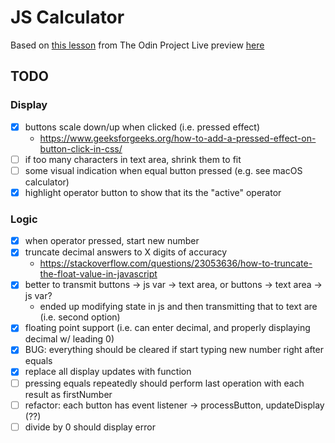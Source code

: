 # JS Calculator

Based on [this lesson](https://www.theodinproject.com/courses/foundations/lessons/calculator) from The Odin Project
Live preview [here](https://jkudria.github.io/calculator-js/)

## TODO

### Display
* [x] buttons scale down/up when clicked (i.e. pressed effect)
	* https://www.geeksforgeeks.org/how-to-add-a-pressed-effect-on-button-click-in-css/
* [ ] if too many characters in text area, shrink them to fit
* [ ] some visual indication when equal button pressed (e.g. see macOS calculator)
* [x] highlight operator button to show that its the "active" operator

### Logic
* [x] when operator pressed, start new number
* [x] truncate decimal answers to X digits of accuracy
	* https://stackoverflow.com/questions/23053636/how-to-truncate-the-float-value-in-javascript
* [x] better to transmit buttons -> js var -> text area, or buttons -> text area -> js var?
	* ended up modifying state in js and then transmitting that to text are (i.e. second option)
* [x] floating point support (i.e. can enter decimal, and properly displaying decimal w/ leading 0)
* [x] BUG: everything should be cleared if start typing new number right after equals
* [x] replace all display updates with function
* [ ] pressing equals repeatedly should perform last operation with each result as firstNumber
* [ ] refactor: each button has event listener -> processButton, updateDisplay (??)
* [ ] divide by 0 should display error